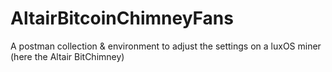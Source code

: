 # AltairBitcoinChimneyFans
A postman collection &amp; environment to adjust the settings on a luxOS miner (here the Altair BitChimney)

